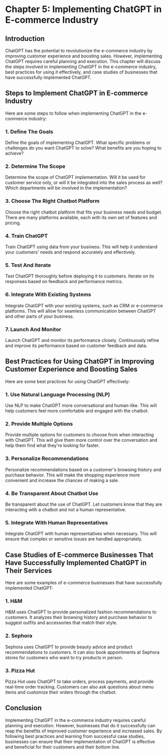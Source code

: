Chapter 5: Implementing ChatGPT in E-commerce Industry
======================================================

Introduction
------------

ChatGPT has the potential to revolutionize the e-commerce industry by improving customer experience and boosting sales. However, implementing ChatGPT requires careful planning and execution. This chapter will discuss the steps involved in implementing ChatGPT in the e-commerce industry, best practices for using it effectively, and case studies of businesses that have successfully implemented ChatGPT.

Steps to Implement ChatGPT in E-commerce Industry
-------------------------------------------------

Here are some steps to follow when implementing ChatGPT in the e-commerce industry:

### 1. Define The Goals

Define the goals of implementing ChatGPT. What specific problems or challenges do you want ChatGPT to solve? What benefits are you hoping to achieve?

### 2. Determine The Scope

Determine the scope of ChatGPT implementation. Will it be used for customer service only, or will it be integrated into the sales process as well? Which departments will be involved in the implementation?

### 3. Choose The Right Chatbot Platform

Choose the right chatbot platform that fits your business needs and budget. There are many platforms available, each with its own set of features and pricing.

### 4. Train ChatGPT

Train ChatGPT using data from your business. This will help it understand your customers' needs and respond accurately and effectively.

### 5. Test And Iterate

Test ChatGPT thoroughly before deploying it to customers. Iterate on its responses based on feedback and performance metrics.

### 6. Integrate With Existing Systems

Integrate ChatGPT with your existing systems, such as CRM or e-commerce platforms. This will allow for seamless communication between ChatGPT and other parts of your business.

### 7. Launch And Monitor

Launch ChatGPT and monitor its performance closely. Continuously refine and improve its performance based on customer feedback and data.

Best Practices for Using ChatGPT in Improving Customer Experience and Boosting Sales
------------------------------------------------------------------------------------

Here are some best practices for using ChatGPT effectively:

### 1. Use Natural Language Processing (NLP)

Use NLP to make ChatGPT more conversational and human-like. This will help customers feel more comfortable and engaged with the chatbot.

### 2. Provide Multiple Options

Provide multiple options for customers to choose from when interacting with ChatGPT. This will give them more control over the conversation and help them find what they're looking for faster.

### 3. Personalize Recommendations

Personalize recommendations based on a customer's browsing history and purchase behavior. This will make the shopping experience more convenient and increase the chances of making a sale.

### 4. Be Transparent About Chatbot Use

Be transparent about the use of ChatGPT. Let customers know that they are interacting with a chatbot and not a human representative.

### 5. Integrate With Human Representatives

Integrate ChatGPT with human representatives when necessary. This will ensure that complex or sensitive issues are handled appropriately.

Case Studies of E-commerce Businesses That Have Successfully Implemented ChatGPT in Their Services
--------------------------------------------------------------------------------------------------

Here are some examples of e-commerce businesses that have successfully implemented ChatGPT:

### 1. H\&M

H\&M uses ChatGPT to provide personalized fashion recommendations to customers. It analyzes their browsing history and purchase behavior to suggest outfits and accessories that match their style.

### 2. Sephora

Sephora uses ChatGPT to provide beauty advice and product recommendations to customers. It can also book appointments at Sephora stores for customers who want to try products in person.

### 3. Pizza Hut

Pizza Hut uses ChatGPT to take orders, process payments, and provide real-time order tracking. Customers can also ask questions about menu items and customize their orders through the chatbot.

Conclusion
----------

Implementing ChatGPT in the e-commerce industry requires careful planning and execution. However, businesses that do it successfully can reap the benefits of improved customer experience and increased sales. By following best practices and learning from successful case studies, businesses can ensure that their implementation of ChatGPT is effective and beneficial for their customers and their bottom line.
